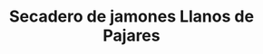 ---
title: "Secadero de jamones Llanos de Pajares"
url: /trevelez/secadero-de-jamones-llanos-de-pajares/
shop: charcutería
---
